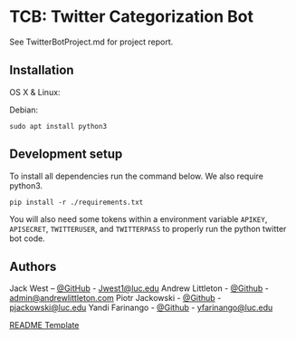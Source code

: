# TCB: Twitter Categorization Bot


See TwitterBotProject.md for project report.


## Installation

OS X & Linux:

Debian:

```
sudo apt install python3
```



## Development setup

To install all dependencies run the command below. We also require python3. 

```
pip install -r ./requirements.txt
```

You will also need some tokens within a environment variable `APIKEY`, `APISECRET`, `TWITTERUSER`, and `TWITTERPASS` to properly run the python twitter bot code.  


## Authors

Jack West – [@GitHub](https://github.com/jweezy24) - Jwest1@luc.edu 
Andrew Littleton - [@Github](https://github.com/alittleton98) - admin@andrewlittleton.com
Piotr Jackowski - [@Github](https://github.com/pjack7oo) - pjackowski@luc.edu
Yandi Farinango - [@Github](https://github.com/yandi-farinango) - yfarinango@luc.edu

[README Template](https://github.com/dbader/readme-template)



